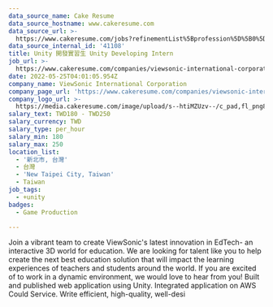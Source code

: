 ```yaml
---
data_source_name: Cake Resume
data_source_hostname: www.cakeresume.com
data_source_url: >-
  https://www.cakeresume.com/jobs?refinementList%5Bprofession%5D%5B0%5D=game-production&range%5Bsalary_range%5D%5Bmin%5D=1000000
data_source_internal_id: '41108'
title: Unity 開發實習生 Unity Developing Intern
job_url: >-
  https://www.cakeresume.com/companies/viewsonic-international-corporation/jobs/unity-developing-intern
date: 2022-05-25T04:01:05.954Z
company_name: ViewSonic International Corporation
company_page_url: 'https://www.cakeresume.com/companies/viewsonic-international-corporation'
company_logo_url: >-
  https://media.cakeresume.com/image/upload/s--htiMZUzv--/c_pad,fl_png8,h_200,w_200/v1655364380/tbpy1o9a5dyoftd0j1kc.png
salary_text: TWD180 - TWD250
salary_currency: TWD
salary_type: per_hour
salary_min: 180
salary_max: 250
location_list:
  - '新北市, 台灣'
  - 台灣
  - 'New Taipei City, Taiwan'
  - Taiwan
job_tags:
  - +unity
badges:
  - Game Production

---
```


Join a vibrant team to create ViewSonic's latest innovation in EdTech- an interactive 3D world for education. We are looking for talent like you to help create the next best education solution that will impact the learning experiences of teachers and students around the world. If you are excited of to work in a dynamic environment, we would love to hear from you! Built and published web application using Unity. Integrated application on AWS Could Service. Write efficient, high-quality, well-desi